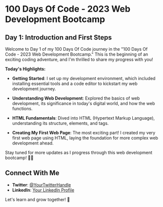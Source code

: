 # 100 Days Of Code - 2023 Web Development Bootcamp

## Day 1: Introduction and First Steps

Welcome to Day 1 of my 100 Days Of Code journey in the "100 Days Of Code - 2023 Web Development Bootcamp." This is the beginning of an exciting coding adventure, and I'm thrilled to share my progress with you!

**Today's Highlights:**

- **Getting Started**: I set up my development environment, which included installing essential tools and a code editor to kickstart my web development journey.

- **Understanding Web Development**: Explored the basics of web development, its significance in today's digital world, and how the web functions.

- **HTML Fundamentals**: Dived into HTML (Hypertext Markup Language), understanding its structure, elements, and tags.

- **Creating My First Web Page**: The most exciting part! I created my very first web page using HTML, laying the foundation for more complex web development ahead.

Stay tuned for more updates as I progress through this web development bootcamp! 🚀🌐


## Connect With Me

- **Twitter**: [@YourTwitterHandle](https://twitter.com/ylssty17)
- **LinkedIn**: [Your LinkedIn Profile](https://linkedin.com/in/yulius17)

Let's learn and grow together! 🌟
